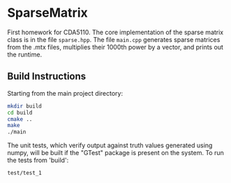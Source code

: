 # SparseMatrix
First homework for CDA5110. The core implementation of the sparse matrix class is in the file `sparse.hpp`. The file `main.cpp` generates sparse matrices from the .mtx files, multiplies their 1000th power by a vector, and prints out the runtime.

## Build Instructions

Starting from the main project directory:

```bash
mkdir build
cd build
cmake ..
make
./main
```

The unit tests, which verify output against truth values generated using numpy, will be built if the "GTest" package is present on the system. To run the tests from 'build':

```bash
test/test_1
```
